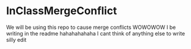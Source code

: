 # InClassMergeConflict
We will be using this repo to cause merge conflicts
WOWOWOW
I be writing in the readme hahahahahaha
I cant think of anything else to write silly edit